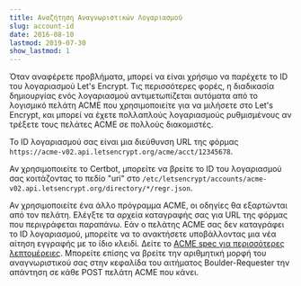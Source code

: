 ```yaml
---
title: Αναζήτηση Αναγνωριστικών Λογαριασμού
slug: account-id
date: 2016-08-10
lastmod: 2019-07-30
show_lastmod: 1
---
```



Όταν αναφέρετε προβλήματα, μπορεί να είναι χρήσιμο να παρέχετε το ID του λογαριασμού Let's Encrypt. Τις περισσότερες φορές, η διαδικασία δημιουργίας ενός λογαριασμού αντιμετωπίζεται αυτόματα από το λογισμικό πελάτη ACME που χρησιμοποιείτε για να μιλήσετε στο Let's Encrypt, και μπορεί να έχετε πολλαπλούς λογαριασμούς ρυθμισμένους αν τρέξετε τους πελάτες ACME σε πολλούς διακομιστές.

Το ID λογαριασμού σας είναι μια διεύθυνση URL της φόρμας `https://acme-v02.api.letsencrypt.org/acme/acct/12345678`.

Αν χρησιμοποιείτε το Certbot, μπορείτε να βρείτε το ID του λογαριασμού σας κοιτάζοντας το πεδίο "uri" στο `/etc/letsencrypt/accounts/acme-v02.api.letsencrypt.org/directory/*/regr.json`.

Αν χρησιμοποιείτε ένα άλλο πρόγραμμα ACME, οι οδηγίες θα εξαρτώνται από τον πελάτη. Ελέγξτε τα αρχεία καταγραφής σας για URL της φόρμας που περιγράφεται παραπάνω. Εάν ο πελάτης ACME σας δεν καταγράφει το ID λογαριασμού, μπορείτε να το ανακτήσετε υποβάλλοντας μια νέα αίτηση εγγραφής με το ίδιο κλειδί. Δείτε το [ACME spec για περισσότερες λεπτομέρειες](https://tools.ietf.org/html/rfc8555#section-7.3). Μπορείτε επίσης να βρείτε την αριθμητική μορφή του αναγνωριστικού σας στην κεφαλίδα του αιτήματος Boulder-Requester την απάντηση σε κάθε POST πελάτη ACME που κάνει.
